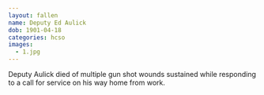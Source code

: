```yaml
---
layout: fallen
name: Deputy Ed Aulick
dob: 1901-04-18
categories: hcso
images:
  - 1.jpg
---
```


Deputy Aulick died of multiple gun shot wounds sustained while responding to a call for service on his way home from work.
